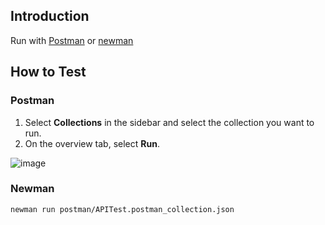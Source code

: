 ## Introduction
Run with [Postman](https://www.postman.com/) or [newman](https://www.postman.com/)

## How to Test
### Postman
1. Select **Collections** in the sidebar and select the collection you want to run.
2. On the overview tab, select **Run**.

![image](https://user-images.githubusercontent.com/12968464/204012610-15807059-624d-4e7c-845e-bd1e5984893a.png)


### Newman
```shell
newman run postman/APITest.postman_collection.json
```
